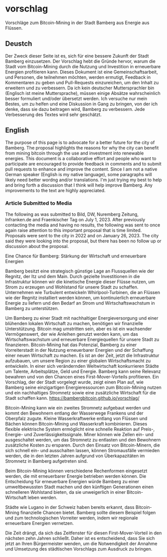 # vorschlag
Vorschläge zum Bitcoin-Mining in der Stadt Bamberg aus Energie aus Flüssen.

## Deustch
Der Zweck dieser Seite ist es, sich für eine bessere Zukunft der Stadt Bamberg einzusetzen. Der Vorschlag hebt die Gründe hervor, warum die Stadt vom Bitcoin-Mining durch die Nutzung und Investition in erneuerbare Energien profitieren kann. Dieses Dokument ist eine Gemeinschaftsarbeit, und Personen, die teilnehmen möchten, werden ermutigt, Feedback in Kommentaren zu geben und Pull-Requests einzureichen, um den Inhalt zu erweitern und zu verbessern. Da ich kein deutscher Muttersprachler bin (Englisch ist meine Muttersprache), müssen einige Absätze wahrscheinlich besser formuliert und/oder übersetzt werden. Ich versuche nur mein Bestes, um zu helfen und eine Diskussion in Gang zu bringen, von der ich denke, dass sie dazu beitragen wird, Bamberg zu verbessern. Jede Verbesserung des Textes wird sehr geschätzt.

## English
The purpose of this page is to advocate for a better future for the city of Bamberg. The proposal highlights the reasons for why the city can benefit from mining bitcoin through the use and investment into renewable energies. This document is a collaborative effort and people who want to participate are encouraged to provide feedback in comments and to submit pull requests to enhance and improve the content. Since I am not a native German speaker (English is my native language), some paragraphs will likely need better wordng and/or translations. I'm just trying my best to help and bring forth a discussion that I think will help improve Bamberg. Any improvements to the text are highly appreciated.


### Article Submitted to Media
The following as was submitted to Bild, DW, Nuremberg Zeitung, Infranken.de and Fraenkischer Tag on July 1, 2023. After previously contacting the media and having no results, the following was sent to once again raise attention to this important proposal that is time limited. Proposals were sent to the city in 2022 and on January 26, 2023. The city said they were looking into the proposal, but there has been no follow up or discussion about the proposal.  

Eine Chance für Bamberg: Stärkung der Wirtschaft und erneuerbare Energien

Bamberg besitzt eine strategisch günstige Lage an Flussquellen wie der Regnitz, der Itz und dem Main. Durch gezielte Investitionen in die Infrastruktur können wir die kinetische Energie dieser Flüsse nutzen, um Strom zu erzeugen und Wohlstand für unsere Stadt zu schaffen. Unternehmen wie Turbulent entwickeln Whirlpool-Turbinen, die an Flüssen wie der Regnitz installiert werden können, um kontinuierlich erneuerbare Energie zu liefern und den Bedarf an Strom und Wirtschaftswachstum in Bamberg zu unterstützen.

Um Bamberg zu einer Stadt mit nachhaltiger Energieversorgung und einer blühenden lokalen Wirtschaft zu machen, benötigen wir finanzielle Unterstützung. Bitcoin mag umstritten sein, aber es ist ein wachsender Vermögenswert, der wie Anleihen genutzt werden kann, um das Wirtschaftswachstum und erneuerbare Energiequellen für unsere Stadt zu finanzieren. Bitcoin-Mining hat das Potenzial, Bamberg zu einer Vorreiterstadt in der Nutzung erneuerbarer Energien und der Schaffung einer neuen Wirtschaft zu machen. Es ist an der Zeit, jetzt die Infrastruktur aufzubauen, um unsere Region zu einer globalen Wirtschaftsmacht zu entwickeln. In einer sich verändernden Weltwirtschaft konkurrieren Städte um Talente, Arbeitsplätze, Geld und Energie. Bamberg kann seine Relevanz bewahren und von den Chancen eines First-Mover-Vorteils profitieren. Ein Vorschlag, der der Stadt vorgelegt wurde, zeigt einen Plan auf, wie Bamberg seine einzigartigen Energieressourcen zum Bitcoin-Mining nutzen und ein nachhaltiges Stromnetz sowie eine zusätzliche Wirtschaft für die Stadt schaffen kann. https://bambergbitcoin.github.io/vorschlag/

Bitcoin-Mining kann wie ein zweites Stromnetz aufgebaut werden und kommt den Bewohnern entlang der Wasserwege Frankens und der Oberpfalz zugute. Kleine Wasserkraftwerke entlang von Flüssen und Bächen können Bitcoin-Mining und Wasserkraft kombinieren. Dieses flexible elektrische System ermöglicht eine schnelle Reaktion auf Preis-, Energie- und Zuverlässigkeitssignale. Miner können wie Zellen ein- und ausgeschaltet werden, um das Stromnetz zu entlasten und den Bewohnern zusätzliche Kosten zu ersparen. Durch den Einsatz von Bitcoin-Minern, die sich schnell ein- und ausschalten lassen, können Stromausfälle vermieden werden, die in den letzten Jahren aufgrund von Überkapazitäten im Stromnetz in Bamberg aufgetreten sind.

Beim Bitcoin-Mining können verschiedene Rechenformen eingesetzt werden, die mit erneuerbarer Energie betrieben werden können. Die Entscheidung für erneuerbare Energien würde Bamberg zu einer umweltbewussten Stadt machen und den künftigen Generationen einen schnelleren Wohlstand bieten, da sie unweigerlich in einer Bitcoin-Wirtschaft leben werden.

Städte wie Lugano in der Schweiz haben bereits erkannt, dass Bitcoin-Mining finanzielle Chancen bietet. Bamberg sollte diesem Beispiel folgen und zum technologischen Vorreiter werden, indem wir regionale erneuerbare Energien vernetzen.

Die Zeit drängt, da sich das Zeitfenster für diesen First-Mover-Vorteil in den nächsten zehn Jahren schließt. Daher ist es entscheidend, dass Sie sich jetzt an Ihren Bürgermeister wenden, um die Notwendigkeit der Annahme und Umsetzung des städtischen Vorschlags zum Ausdruck zu bringen.
